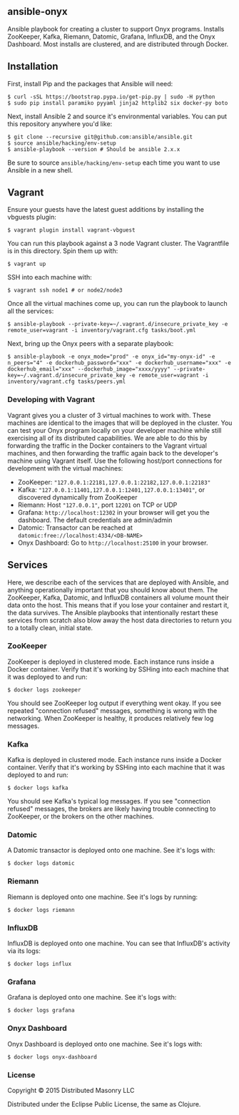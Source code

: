 ## ansible-onyx

Ansible playbook for creating a cluster to support Onyx programs. Installs ZooKeeper, Kafka, Riemann, Datomic, Grafana, InfluxDB, and the Onyx Dashboard. Most installs are clustered, and are distributed through Docker.

## Installation

First, install Pip and the packages that Ansible will need:

```text
$ curl -sSL https://bootstrap.pypa.io/get-pip.py | sudo -H python
$ sudo pip install paramiko pyyaml jinja2 httplib2 six docker-py boto
```

Next, install Ansible 2 and source it's environmental variables. You can put this repository anywhere you'd like:

```text
$ git clone --recursive git@github.com:ansible/ansible.git
$ source ansible/hacking/env-setup
$ ansible-playbook --version # Should be ansible 2.x.x
```

Be sure to source `ansible/hacking/env-setup` each time you want to use Ansible in a new shell.

## Vagrant

Ensure your guests have the latest guest additions by installing the vbguests plugin:

```text
$ vagrant plugin install vagrant-vbguest
```

You can run this playbook against a 3 node Vagrant cluster. The Vagrantfile is in this directory. Spin them up with:

```text
$ vagrant up
```

SSH into each machine with:

```text
$ vagrant ssh node1 # or node2/node3
```

Once all the virtual machines come up, you can run the playbook to launch all the services:

```text
$ ansible-playbook --private-key=~/.vagrant.d/insecure_private_key -e remote_user=vagrant -i inventory/vagrant.cfg tasks/boot.yml
```

Next, bring up the Onyx peers with a separate playbook:
```text
$ ansible-playbook -e onyx_mode="prod" -e onyx_id="my-onyx-id" -e n_peers="4" -e dockerhub_password="xxx" -e dockerhub_username="xxx" -e dockerhub_email="xxx" --dockerhub_image="xxxx/yyyy" --private-key=~/.vagrant.d/insecure_private_key -e remote_user=vagrant -i inventory/vagrant.cfg tasks/peers.yml
```

### Developing with Vagrant

Vagrant gives you a cluster of 3 virtual machines to work with. These machines are identical to the images that will be deployed in the cluster. You can test your Onyx program locally on your developer machine while still exercising all of its distributed capabilities. We are able to do this by forwarding the traffic in the Docker containers to the Vagrant virtual machines, and then forwarding the traffic again back to the developer's machine using Vagrant itself. Use the following host/port connections for development with the virtual machines:

- ZooKeeper: `"127.0.0.1:22181,127.0.0.1:22182,127.0.0.1:22183"`
- Kafka: `"127.0.0.1:11401,127.0.0.1:12401,127.0.0.1:13401"`, or discovered dynamically from ZooKeeper
- Riemann: Host `"127.0.0.1"`, port `12201` on TCP or UDP
- Grafana: `http://localhost:12302` in your browser will get you the dashboard. The default credentials are admin/admin
- Datomic: Transactor can be reached at `datomic:free://localhost:4334/<DB-NAME>`
- Onyx Dashboard: Go to `http://localhost:25100` in your browser.

## Services

Here, we describe each of the services that are deployed with Ansible, and anything operationally important that you should know about them. The ZooKeeper, Kafka, Datomic, and InfluxDB containers all volume mount their data onto the host. This means that if you lose your container and restart it, the data survives. The Ansible playbooks that intentionally restart these services from scratch also blow away the host data directories to return you to a totally clean, initial state.

### ZooKeeper

ZooKeeper is deployed in clustered mode. Each instance runs inside a Docker container. Verify that it's working by SSHing into each machine that it was deployed to and run:

```text
$ docker logs zookeeper
```

You should see ZooKeeper log output if everything went okay. If you see repeated "connection refused" messages, something is wrong with the networking. When ZooKeeper is healthy, it produces relatively few log messages.

### Kafka

Kafka is deployed in clustered mode. Each instance runs inside a Docker container. Verify that it's working by SSHing into each machine that it was deployed to and run:

```text
$ docker logs kafka
```

You should see Kafka's typical log messages. If you see "connection refused" messages, the brokers are likely having trouble connecting to ZooKeeper, or the brokers on the other machines.

### Datomic

A Datomic transactor is deployed onto one machine. See it's logs with:

```text
$ docker logs datomic
```

### Riemann

Riemann is deployed onto one machine. See it's logs by running:

```text
$ docker logs riemann
```

### InfluxDB

InfluxDB is deployed onto one machine. You can see that InfluxDB's activity via its logs:

```text
$ docker logs influx
```

### Grafana

Grafana is deployed onto one machine. See it's logs with:

```text
$ docker logs grafana
```

### Onyx Dashboard

Onyx Dashboard is deployed onto one machine. See it's logs with:

```text
$ docker logs onyx-dashboard
```

### License

Copyright © 2015 Distributed Masonry LLC

Distributed under the Eclipse Public License, the same as Clojure.
